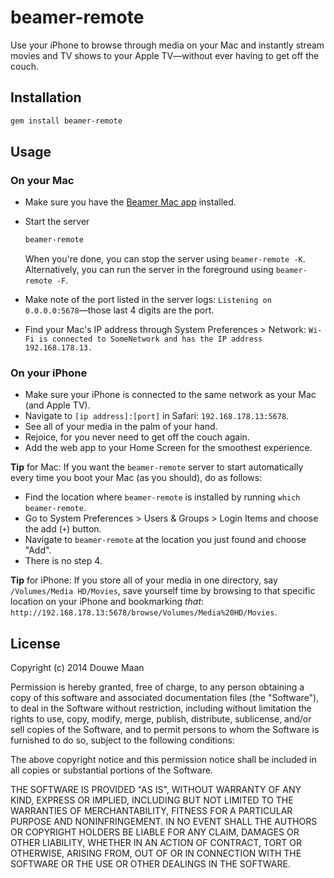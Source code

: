 # beamer-remote

Use your iPhone to browse through media on your Mac and instantly stream movies and TV shows to your Apple TV—without ever having to get off the couch.

## Installation

```sh
gem install beamer-remote
```

## Usage

### On your Mac

- Make sure you have the [Beamer Mac app](http://beamer-app.com/) installed.
- Start the server
    ```sh
    beamer-remote
    ```

    When you're done, you can stop the server using `beamer-remote -K`. Alternatively, you can run the server in the foreground using `beamer-remote -F`.

- Make note of the port listed in the server logs: `Listening on 0.0.0.0:5678`—those last 4 digits are the port.
- Find your Mac's IP address through System Preferences > Network: `Wi-Fi is connected to SomeNetwork and has the IP address 192.168.178.13.`

### On your iPhone

- Make sure your iPhone is connected to the same network as your Mac (and Apple TV).
- Navigate to `[ip address]:[port]` in Safari: `192.168.178.13:5678`.
- See all of your media in the palm of your hand.
- Rejoice, for you never need to get off the couch again.
- Add the web app to your Home Screen for the smoothest experience.

**Tip** for Mac: If you want the `beamer-remote` server to start automatically every time you boot your Mac (as you should), do as follows:
- Find the location where `beamer-remote` is installed by running `which beamer-remote`.
- Go to System Preferences > Users & Groups > Login Items and choose the add (`+`) button.
- Navigate to `beamer-remote` at the location you just found and choose "Add".
- There is no step 4.

**Tip** for iPhone: If you store all of your media in one directory, say `/Volumes/Media HD/Movies`, save yourself time by browsing to that specific location on your iPhone and bookmarking _that_: `http://192.168.178.13:5678/browse/Volumes/Media%20HD/Movies`.

## License
Copyright (c) 2014 Douwe Maan

Permission is hereby granted, free of charge, to any person obtaining
a copy of this software and associated documentation files (the
"Software"), to deal in the Software without restriction, including
without limitation the rights to use, copy, modify, merge, publish,
distribute, sublicense, and/or sell copies of the Software, and to
permit persons to whom the Software is furnished to do so, subject to
the following conditions:

The above copyright notice and this permission notice shall be
included in all copies or substantial portions of the Software.

THE SOFTWARE IS PROVIDED "AS IS", WITHOUT WARRANTY OF ANY KIND,
EXPRESS OR IMPLIED, INCLUDING BUT NOT LIMITED TO THE WARRANTIES OF
MERCHANTABILITY, FITNESS FOR A PARTICULAR PURPOSE AND
NONINFRINGEMENT. IN NO EVENT SHALL THE AUTHORS OR COPYRIGHT HOLDERS BE
LIABLE FOR ANY CLAIM, DAMAGES OR OTHER LIABILITY, WHETHER IN AN ACTION
OF CONTRACT, TORT OR OTHERWISE, ARISING FROM, OUT OF OR IN CONNECTION
WITH THE SOFTWARE OR THE USE OR OTHER DEALINGS IN THE SOFTWARE.